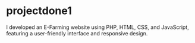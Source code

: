# projectdone1
I developed an E-Farming website using PHP, HTML, CSS, and JavaScript, featuring a user-friendly interface and responsive design. 
